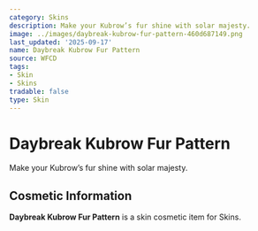```yaml
---
category: Skins
description: Make your Kubrow’s fur shine with solar majesty.
image: ../images/daybreak-kubrow-fur-pattern-460d687149.png
last_updated: '2025-09-17'
name: Daybreak Kubrow Fur Pattern
source: WFCD
tags:
- Skin
- Skins
tradable: false
type: Skin
---
```


# Daybreak Kubrow Fur Pattern

Make your Kubrow’s fur shine with solar majesty.

## Cosmetic Information

**Daybreak Kubrow Fur Pattern** is a skin cosmetic item for Skins.


